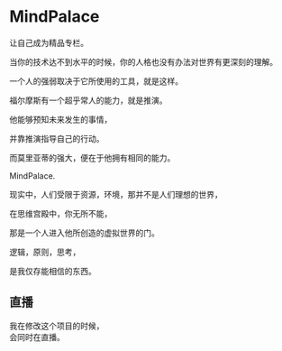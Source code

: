 ﻿# MindPalace
<!-- 自我管理的一种手段 -->
<!-- 自我数据的存储 -->
<!-- 爱自己 -->
<!-- 小的改进 -->

让自己成为精品专栏。

当你的技术达不到水平的时候，你的人格也没有办法对世界有更深刻的理解。

一个人的强弱取决于它所使用的工具，就是这样。

福尔摩斯有一个超乎常人的能力，就是推演。

他能够预知未来发生的事情，

并靠推演指导自己的行动。

而莫里亚蒂的强大，便在于他拥有相同的能力。

MindPalace.

现实中，人们受限于资源，环境，那并不是人们理想的世界，

在思维宫殿中，你无所不能，

那是一个人进入他所创造的虚拟世界的门。

逻辑，原则，思考，

是我仅存能相信的东西。

## 直播
我在修改这个项目的时候，<br/>
会同时在直播。

